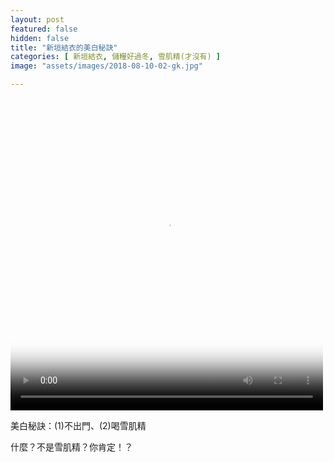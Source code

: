 ```yaml
---
layout: post
featured: false
hidden: false
title: "新垣結衣的美白秘訣"
categories: [ 新垣結衣, 儲糧好過冬, 雪肌精(才沒有) ]
image: "assets/images/2018-08-10-02-gk.jpg"

---
```

<video controls="controls" src="{{ site.baseurl }}/assets/images/2018-08-10-02-gk.mp4" poster="{{ site.baseurl }}/assets/images/2018-08-10-02-gk.jpg" loop="loop" width="500" height="500"></video>

美白秘訣：(1)不出門、(2)喝雪肌精

什麼？不是雪肌精？你肯定！？
